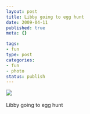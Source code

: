 ```yaml
--- 
layout: post
title: Libby going to egg hunt
date: 2009-04-11
published: true
meta: {}

tags: 
- fun
type: post
categories: 
- fun
- photo
status: publish
---
```

![](http://media.eick.us/2011/05/4Lbi8pbnEm5wuzexM3tT14LHo1_500.jpg)<br /><br />Libby going to egg hunt
